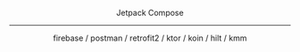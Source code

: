 <p align="center">Jetpack Compose</p>

---

<p align="center">firebase  /  postman  /  retrofit2  /  ktor  /  koin   /  hilt  /  kmm</p>


